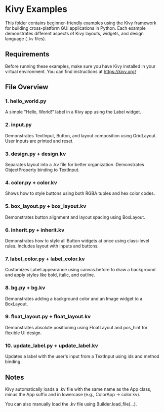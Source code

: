 # Kivy Examples

This folder contains beginner-friendly examples using the Kivy framework for building cross-platform GUI applications in Python. Each example demonstrates different aspects of Kivy layouts, widgets, and design language (`.kv` files).

## Requirements

Before running these examples, make sure you have Kivy installed in your virtual environment. You can find instructions at https://kivy.org/

## File Overview

### 1. hello_world.py
A simple "Hello, World!" label in a Kivy app using the Label widget.

### 2. input.py
Demonstrates TextInput, Button, and layout composition using GridLayout. User inputs are printed and reset.

### 3. design.py + design.kv
Separates layout into a .kv file for better organization. Demonstrates ObjectProperty binding to TextInput.

### 4. color.py + color.kv
Shows how to style buttons using both RGBA tuples and hex color codes.

### 5. box_layout.py + box_layout.kv
Demonstrates button alignment and layout spacing using BoxLayout.

### 6. inherit.py + inherit.kv
Demonstrates how to style all Button widgets at once using class-level rules. Includes layout with inputs and buttons.

### 7. label_color.py + label_color.kv
Customizes Label appearance using canvas.before to draw a background and apply styles like bold, italic, and outline.

### 8. bg.py + bg.kv
Demonstrates adding a background color and an Image widget to a BoxLayout.

### 9. float_layout.py + float_layout.kv
Demonstrates absolute positioning using FloatLayout and pos_hint for flexible UI design.

### 10. update_label.py + update_label.kv
Updates a label with the user's input from a TextInput using ids and method binding.

## Notes
Kivy automatically loads a .kv file with the same name as the App class, minus the App suffix and in lowercase (e.g., ColorApp → color.kv).

You can also manually load the .kv file using Builder.load_file(...).